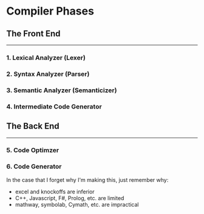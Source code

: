 # Compiler Phases
## The Front End
---
### 1. Lexical Analyzer (Lexer)
### 2. Syntax Analyzer (Parser)
### 3. Semantic Analyzer (Semanticizer)
### 4. Intermediate Code Generator
## The Back End
---
### 5. Code Optimzer
### 6. Code Generator

In the case that I forget why I'm making this, just remember why:
  - excel and knockoffs are inferior
  - C++, Javascript, F#, Prolog, etc. are limited
  - mathway, symbolab, Cymath, etc. are impractical